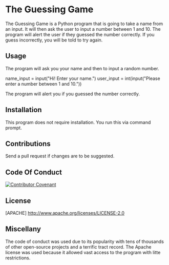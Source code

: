 # The Guessing Game
The Guessing Game is a Python program that is going to take a name from an input. It will then ask the user to input a number
between 1 and 10. The program will alert the user if they guessed the number correctly. If you guess incorrectly, you will be told to try again.

## Usage
The program will ask you your name and then to input a random number.

name_input = input("Hi! Enter your name.")
user_input = int(input("Please enter a number between 1 and 10."))

The program will alert you if you guessed the number correctly.

## Installation
This program does not require installation.
You run this via command prompt.

## Contributions
Send a pull request if changes are to be suggested.

## Code Of Conduct
[![Contributor Covenant](https://img.shields.io/badge/Contributor%20Covenant-2.0-4baaaa.svg)](code_of_conduct.md)

## License
[APACHE] http://www.apache.org/licenses/LICENSE-2.0

## Miscellany
The code of conduct was used due to its popularity with tens of thousands of other open-source projects and a terrific tract record. 
The Apache license was used because it allowed vast access to the program with litte restrictions.













